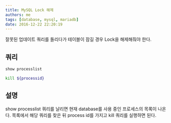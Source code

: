 ```yaml
---
title: MySQL Lock 해제
authors: me
tags: [database, mysql, mariadb]
date: 2016-12-22 22:20:19
---
```


잘못된 업데이트 쿼리를 돌리다가 테이블이 잠길 경우 Lock을 해제해줘야 한다.

## 쿼리

```bash
show processlist

kill ${processid}
```

## 설명

show processlist 쿼리를 날리면 현재 database를 사용 중인 프로세스의 목록이 나온다.
목록에서 해당 쿼리를 찾은 뒤 process id를 가지고 kill 쿼리를 실행하면 된다.
